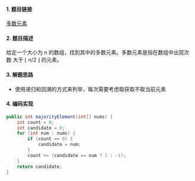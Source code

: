 

#### 1. 题目链接
[多数元素](https://leetcode-cn.com/problems/majority-element/)

#### 2. 题目描述
给定一个大小为 n 的数组，找到其中的多数元素。多数元素是指在数组中出现次数 大于 ⌊ n/2 ⌋ 的元素。


#### 3. 解题思路
* 使用递归和回溯的方式来列举，每次需要考虑取获取不取当前元素

#### 4. 编码实现
``` java
public int majorityElement(int[] nums) {
    int count = 0;
    int candidate = 0;
    for (int num : nums) {
        if (count == 0) {
            candidate = num;
        }
        count += (candidate == num ? 1 : -1);
    }
    return candidate;
}
```
